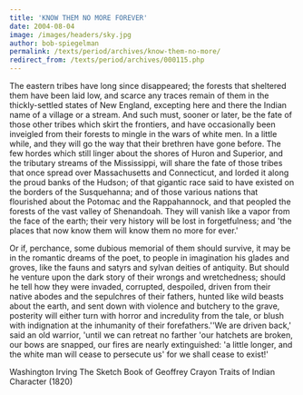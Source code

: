 ```yaml
---
title: 'KNOW THEM NO MORE FOREVER'
date: 2004-08-04
image: /images/headers/sky.jpg
author: bob-spiegelman
permalink: /texts/period/archives/know-them-no-more/
redirect_from: /texts/period/archives/000115.php
---
```

The eastern tribes have long since disappeared; the forests that sheltered them have been laid low, and scarce any traces remain of them in the thickly-settled states of New England, excepting here and there the Indian name of a village or a stream. And such must, sooner or later, be the fate of those other tribes which skirt the frontiers, and have occasionally been inveigled from their forests to mingle in the wars of white men. In a little while, and they will go the way that their brethren have gone before. The few hordes which still linger about the shores of Huron and Superior, and the tributary streams of the Mississippi, will share the fate of those tribes that once spread over Massachusetts and Connecticut, and lorded it along the proud banks of the Hudson; of that gigantic race said to have existed on the borders of the Susquehanna; and of those various nations that flourished about the Potomac and the Rappahannock, and that peopled the forests of the vast valley of Shenandoah. They will vanish like a vapor from the face of the earth; their very history will be lost in forgetfulness; and 'the places that now know them will know them no more for ever.'

Or if, perchance, some dubious memorial of them should survive, it may be in the romantic dreams of the poet, to people in imagination his glades and groves, like the fauns and satyrs and sylvan deities of antiquity. But should he venture upon the dark story of their wrongs and wretchedness; should he tell how they were invaded, corrupted, despoiled, driven from their native abodes and the sepulchres of their fathers, hunted like wild beasts about the earth, and sent down with violence and butchery to the grave, posterity will either turn with horror and incredulity from the tale, or blush with indignation at the inhumanity of their forefathers.''We are driven back,' said an old warrior, 'until we can retreat no farther 'our hatchets are broken, our bows are snapped, our fires are nearly extinguished: 'a little longer, and the white man will cease to persecute us' for we shall cease to exist!'

Washington Irving
The Sketch Book of Geoffrey Crayon
Traits of Indian Character (1820)
